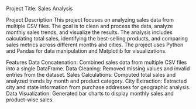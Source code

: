 Project Title: Sales Analysis

Project Description
This project focuses on analyzing sales data from multiple CSV files. The goal is to clean and process the data, analyze monthly sales trends, and visualize the results.
The analysis includes calculating total sales, identifying the best-selling products, and comparing sales metrics across different months and cities. 
The project uses Python and Pandas for data manipulation and Matplotlib for visualizations.

Features
Data Concatenation: Combined sales data from multiple CSV files into a single DataFrame.
Data Cleaning: Removed missing values and invalid entries from the dataset.
Sales Calculations: Computed total sales and analyzed trends by month and product category.
City Extraction: Extracted city and state information from purchase addresses for geographic analysis.
Data Visualization: Generated bar charts to display monthly sales and product-wise sales.

